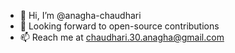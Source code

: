 - 👋 Hi, I’m @anagha-chaudhari
- 🌱 Looking forward to open-source contributions
- 📫 Reach me at chaudhari.30.anagha@gmail.com

<!---
anagha-chaudhari/anagha-chaudhari is a ✨ special ✨ repository because its `README.md` (this file) appears on your GitHub profile.
You can click the Preview link to take a look at your changes.
--->
